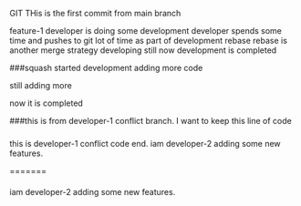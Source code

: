 GIT
THis is the first commit from main branch

feature-1
developer is doing some development
developer spends some time and pushes to git lot of time as part of development
rebase
rebase is another merge strategy
developing still
now development is completed

###squash
started development
adding more code

still adding more

now it is completed

###this is from developer-1 conflict branch. I want to keep this line of code
###
this is developer-1 conflict code end.
iam developer-2 adding some new features.

=======
####
iam developer-2 adding some new features.

